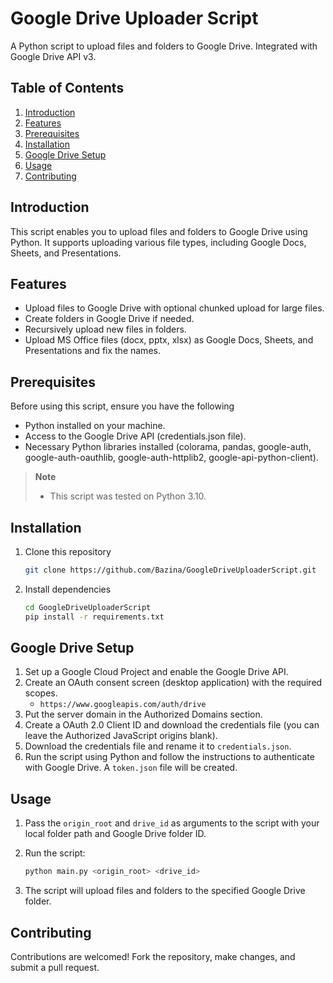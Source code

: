 # Google Drive Uploader Script

A Python script to upload files and folders to Google Drive. Integrated with Google Drive API v3.

## Table of Contents

1. [Introduction](#introduction)
2. [Features](#features)
3. [Prerequisites](#prerequisites)
4. [Installation](#installation)
5. [Google Drive Setup](#google-drive-setup)
6. [Usage](#usage)
7. [Contributing](#contributing)

## Introduction

This script enables you to upload files and folders to Google Drive using Python. It supports uploading various file types, including Google Docs, Sheets, and Presentations.

## Features

- Upload files to Google Drive with optional chunked upload for large files.
- Create folders in Google Drive if needed.
- Recursively upload new files in folders.
- Upload MS Office files (docx, pptx, xlsx) as Google Docs, Sheets, and Presentations and fix the names.

## Prerequisites

Before using this script, ensure you have the following

- Python installed on your machine.
- Access to the Google Drive API (credentials.json file).
- Necessary Python libraries installed (colorama, pandas, google-auth, google-auth-oauthlib, google-auth-httplib2, google-api-python-client).

> **Note**
> - This script was tested on Python 3.10.

## Installation

1. Clone this repository

   ```bash
   git clone https://github.com/Bazina/GoogleDriveUploaderScript.git
   ```

2. Install dependencies

   ```bash
   cd GoogleDriveUploaderScript
   pip install -r requirements.txt
   ```

## Google Drive Setup

1. Set up a Google Cloud Project and enable the Google Drive API.
2. Create an OAuth consent screen (desktop application) with the required scopes.
   - `https://www.googleapis.com/auth/drive`
3. Put the server domain in the Authorized Domains section.
4. Create a OAuth 2.0 Client ID and download the credentials file (you can leave the Authorized JavaScript origins blank).
5. Download the credentials file and rename it to `credentials.json`.
6. Run the script using Python and follow the instructions to authenticate with Google Drive. A `token.json` file will be created.

## Usage

1. Pass the `origin_root` and `drive_id` as arguments to the script with your local folder path and Google Drive folder ID.
2. Run the script:

   ```bash
   python main.py <origin_root> <drive_id>
   ```

3. The script will upload files and folders to the specified Google Drive folder.

## Contributing

Contributions are welcomed! Fork the repository, make changes, and submit a pull request.